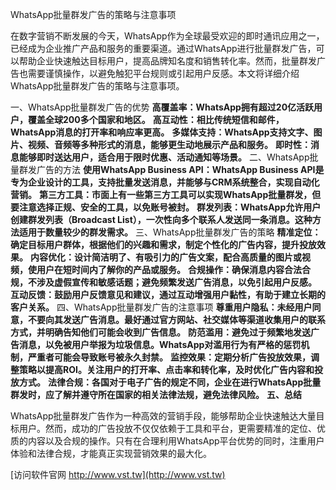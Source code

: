 WhatsApp批量群发广告的策略与注意事项

在数字营销不断发展的今天，WhatsApp作为全球最受欢迎的即时通讯应用之一，已经成为企业推广产品和服务的重要渠道。通过WhatsApp进行批量群发广告，可以帮助企业快速触达目标用户，提高品牌知名度和销售转化率。然而，批量群发广告也需要谨慎操作，以避免触犯平台规则或引起用户反感。本文将详细介绍WhatsApp批量群发广告的策略与注意事项。

一、WhatsApp批量群发广告的优势
**高覆盖率：WhatsApp拥有超过20亿活跃用户，覆盖全球200多个国家和地区。**
**高互动性：相比传统短信和邮件，WhatsApp消息的打开率和响应率更高。**
**多媒体支持：WhatsApp支持文字、图片、视频、音频等多种形式的消息，能够更生动地展示产品和服务。**
**即时性：消息能够即时送达用户，适合用于限时优惠、活动通知等场景。**
二、WhatsApp批量群发广告的方法
**使用WhatsApp Business API：WhatsApp Business API是专为企业设计的工具，支持批量发送消息，并能够与CRM系统整合，实现自动化营销。**
**第三方工具：市面上有一些第三方工具可以实现WhatsApp批量群发，但要注意选择正规、安全的工具，以免账号被封。**
**群发列表：WhatsApp允许用户创建群发列表（Broadcast List），一次性向多个联系人发送同一条消息。这种方法适用于数量较少的群发需求。**
三、WhatsApp批量群发广告的策略
**精准定位：确定目标用户群体，根据他们的兴趣和需求，制定个性化的广告内容，提升投放效果。**
**内容优化：设计简洁明了、有吸引力的广告文案，配合高质量的图片或视频，使用户在短时间内了解你的产品或服务。**
**合规操作：确保消息内容合法合规，不涉及虚假宣传和敏感话题；避免频繁发送广告消息，以免引起用户反感。**
**互动反馈：鼓励用户反馈意见和建议，通过互动增强用户黏性，有助于建立长期的客户关系。**
四、WhatsApp批量群发广告的注意事项
**尊重用户隐私：未经用户同意，不要向其发送广告消息。最好通过官方网站、社交媒体等渠道收集用户的联系方式，并明确告知他们可能会收到广告信息。**
**防范滥用：避免过于频繁地发送广告消息，以免被用户举报为垃圾信息。WhatsApp对滥用行为有严格的惩罚机制，严重者可能会导致账号被永久封禁。**
**监控效果：定期分析广告投放效果，调整策略以提高ROI。关注用户的打开率、点击率和转化率，及时优化广告内容和投放方式。**
**法律合规：各国对于电子广告的规定不同，企业在进行WhatsApp批量群发时，应了解并遵守所在国家的相关法律法规，避免法律风险。**
**五、总结**

WhatsApp批量群发广告作为一种高效的营销手段，能够帮助企业快速触达大量目标用户。然而，成功的广告投放不仅仅依赖于工具和平台，更需要精准的定位、优质的内容以及合规的操作。只有在合理利用WhatsApp平台优势的同时，注重用户体验和法律合规，才能真正实现营销效果的最大化。


[访问软件官网 http://www.vst.tw](http://www.vst.tw)
